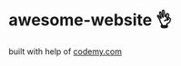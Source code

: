 # awesome-website :ok_hand:                                                                                                                                                                                                                                                                           
built with help of <a href="http://johnelder.com/">codemy.com</a>
